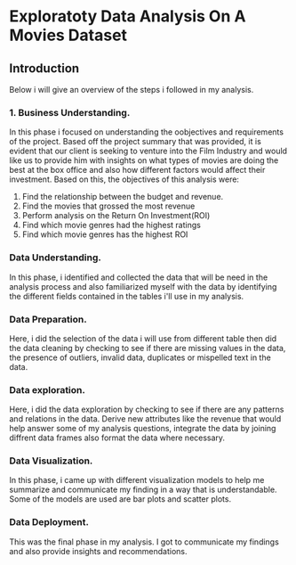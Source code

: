 # Exploratoty Data Analysis On A Movies Dataset
## Introduction
Below i will give an overview of the steps i followed in my analysis.

### 1. Business Understanding.
In this phase i focused on understanding the oobjectives and
requirements of the project. Based off the project summary that was provided, it is evident that our client is seeking to venture into the Film Industry and would like us to provide him with insights on what types of movies are doing the best at the box office and also how different factors would affect their investment.
Based on this, the objectives of this analysis were:
   1. Find the relationship between the budget and revenue.
   2. Find the movies that grossed the most revenue
   3. Perform analysis on the Return On Investment(ROI)
   4. Find which movie genres had the highest ratings
   5. Find which movie genres has the highest ROI

### Data Understanding.
In this phase, i identified and collected the data that will be need in the analysis process and also familiarized myself with the data by identifying the different fields contained in the tables i'll use in my analysis.

### Data Preparation.
Here, i did the selection of the data i will use from different table then did the data cleaning by checking to see if there are missing values in the data, the presence of outliers, invalid data, duplicates or mispelled text in the data.

### Data exploration.
Here, i did the data exploration by checking to see if there are any patterns and relations in the data. Derive new attributes like the revenue that would help answer some of my analysis questions, integrate the data by joining diffrent data frames also format the data where necessary.

### Data Visualization.
In this phase, i came up with different visualization models to help me summarize and communicate my finding in a way that is understandable. Some of the models are used are bar plots and scatter plots.

### Data Deployment.
This was the final phase in my analysis. I got to communicate my findings and also provide insights and recommendations.
